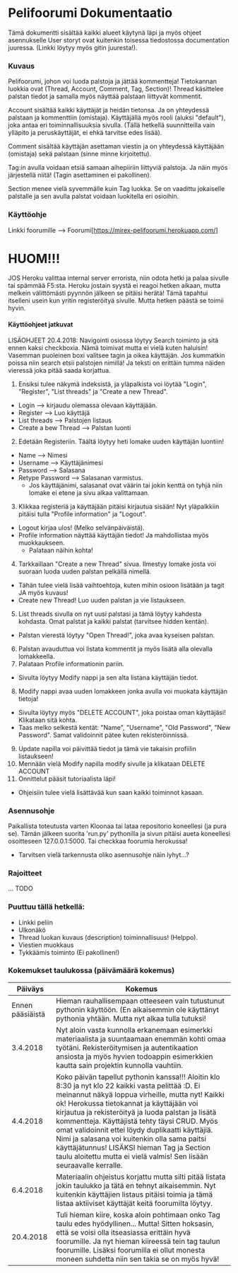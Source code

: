 # Pelifoorumi Dokumentaatio 
Tämä dokumentti sisältää kaikki alueet käytynä läpi ja myös ohjeet asennukselle
User storyt ovat kuitenkin toisessa tiedostossa documentation juuressa. (Linkki löytyy myös gitin juuresta!).

### Kuvaus
Pelifoorumi, johon voi luoda palstoja ja jättää kommentteja!
Tietokannan luokkia ovat (Thread, Account, Comment, Tag, Section)!
Thread käsittelee palstan tiedot ja samalla myös näyttää palstaan liittyvät kommentit.

Account sisältää kaikki käyttäjät ja heidän tietonsa. Ja on yhteydessä palstaan ja kommenttiin (omistaja).
Käyttäjällä myös rooli (aluksi "default"), joka antaa eri toiminnallisuuksia sivulla. (Tällä hetkellä suunnitteilla vain ylläpito ja peruskäyttäjät, ei ehkä tarvitse edes lisää).

Comment sisältää käyttäjän asettaman viestin ja on yhteydessä käyttäjään (omistaja) sekä palstaan (sinne minne kirjoitettu).

Tag:in avulla voidaan etsiä samaan aihepiiriin liittyviä palstoja. Ja näin myös järjestellä niitä!
(Tagin asettaminen ei pakollinen).

Section menee vielä syvemmälle kuin Tag luokka. Se on vaadittu jokaiselle palstalle ja sen avulla palstat voidaan luokitella eri osioihin. 

### Käyttöohje
Linkki foorumille --> Foorumi[https://mirex-pelifoorumi.herokuapp.com/]

# HUOM!!!
JOS Heroku valittaa internal server errorista, niin odota hetki ja palaa sivulle tai spämmää F5:sta. Heroku jostain syystä ei reagoi hetken aikaan, mutta melkein välittömästi pyynnön jälkeen se pitäisi herätä! Tämä tapahtui itselleni usein kun yritin registeröityä sivulle. Mutta hetken päästä se toimii hyvin.

#### Käyttöohjeet jatkuvat


LISÄOHJEET 20.4.2018:
Navigointi osiossa löytyy Search toiminto ja sitä ennen kaksi checkboxia. Nämä toimivat mutta ei vielä kuten haluisin! Vasemman puoleinen boxi valitsee tagin ja oikea käyttäjän. Jos kummatkin poissa niin search etsii palstojen nimillä! Ja teksti on erittäin tumma näiden vieressä joka pitää saada korjattua.

1. Ensiksi tulee näkymä indeksistä, ja yläpalkista voi löytää "Login", "Register", "List threads" ja "Create a new Thread".
- Login --> kirjaudu olemassa olevaan käyttäjään.
- Register --> Luo käyttäjä
- List threads --> Palstojen listaus
- Create a bew Thread --> Palstan luonti
2. Edetään Registeriin. Täältä löytyy heti lomake uuden käyttäjän luontiin!
- Name --> Nimesi
- Username --> Käyttäjänimesi
- Password --> Salasana
- Retype Password --> Salasanan varmistus.
  - Jos käyttäjänimi, salasanat ovat väärin tai jokin kenttä on tyhjä niin lomake ei etene ja sivu alkaa valittamaan.
3. Klikkaa registeriä ja käyttäjään pitäisi kirjautua sisään! Nyt yläpalkkiin pitäisi tulla "Profile information" ja "Logout".
- Logout kirjaa ulos! (Melko selvänpäiväistä).
- Profile information näyttää käyttäjän tiedot! Ja mahdollistaa myös muokkaukseen.
  - Palataan näihin kohta!
4. Tarkkaillaan "Create a new Thread" sivua. Ilmestyy lomake josta voi suoraan luoda uuden palstan pelkällä nimellä.
  - Tähän tulee vielä lisää vaihtoehtoja, kuten mihin osioon lisätään ja tagit JA myös kuvaus!
- Create new Thread! Luo uuden palstan ja vie listaukseen.
5. List threads sivulla on nyt uusi palstasi ja tämä löytyy kahdesta kohdasta. Omat palstat ja kaikki palstat (tarvitsee hidden kentän).
- Palstan vierestä löytyy "Open Thread!", joka avaa kyseisen palstan.
6. Palstan avauduttua voi listata kommentit ja myös lisätä alla olevalla lomakkeella.
7. Palataan Profile informationin pariin.
- Sivulta löytyy Modify nappi ja sen alta listana käyttäjän tiedot.
8. Modify nappi avaa uuden lomakkeen jonka avulla voi muokata käyttäjän tietoja!
- Sivulta löytyy myös "DELETE ACCOUNT", joka poistaa oman käyttäjäsi! Klikataan sitä kohta.
- Taas melko selkestä kentät: "Name", "Username", "Old Password", "New Password".  Samat validoinnit pätee kuten rekisteröinnissä.
9. Update napilla voi päivittää tiedot ja tämä vie takaisin profiilin listaukseen!
10. Mennään vielä Modify napilla modify sivulle ja klikataan DELETE ACCOUNT
11. Onnittelut pääsit tutoriaalista läpi!
- Ohjeisiin tulee vielä lisättävää kun saan kaikki toiminnot kasaan.

### Asennusohje
Paikallista toteutusta varten Kloonaa tai lataa repositorio koneellesi (ja pura se).
Tämän jälkeen suorita 'run.py' pythonilla ja sivun pitäisi aueta koneellesi osoitteseen 127.0.0.1:5000.
Tai checkkaa foorumia herokussa!
- Tarvitsen vielä tarkennusta oliko asennusohje näin lyhyt...?

### Rajoitteet
... TODO

### Puuttuu tällä hetkellä:
- Linkki peliin
- Ulkonäkö
- Thread luokan kuvaus (description) toiminnallisuus! (Helppo).
- Viestien muokkaus
- Tykkäämis toiminto (Ei pakollinen!)



### Kokemukset taulukossa (päivämäärä  kokemus)
|Päiväys|Kokemus|
-|-|
Ennen pääsiäistä | Hieman rauhallisempaan otteeseen vain tutustunut pythonin käyttöön. (En aikaisemmin ole käyttänyt pythonia yhtään. Mutta nyt alkaa tulla tutuksi!
3.4.2018 | Nyt aloin vasta kunnolla erkanemaan esimerkki materiaalista ja suuntaamaan enemmän kohti omaa työtäni. Rekisteröitymisen ja autentikaation ansiosta ja myös hyvien todoappin esimerkkien kautta sain projektin kunnolla vauhtiin.
4.4.2018 | Koko päivän tapellut pythonin kanssa!!! Aloitin klo 8:30 ja nyt klo 22 kaikki vasta pelittää :D. Ei meinannut näkyä loppua virheille, mutta nyt! Kaikki ok! Herokussa tietokannat ja käyttäjään voi kirjautua ja rekisteröityä ja luoda palstan ja lisätä kommentteja. Käyttäjistä tehty täysi CRUD. Myös omat validoinnit ettei löydy duplikaatti käyttäjiä. Nimi ja salasana voi kuitenkin olla sama paitsi käyttäjätunnus! LISÄKSI hieman Tag ja Section taulu aloitettu mutta ei vielä valmis! Sen lisään seuraavalle kerralle.
6.4.2018 | Materiaalin ohjeistus korjattu mutta silti pitää listata jokin taulukko ja tätä en tehnyt aikaisemmin. Nyt kuitenkin käyttäjien listaus pitäisi toimia ja tämä listaa aktiiviset käyttäjät keitä foorumilta löytyy.
20.4.2018 | Tuli hieman kiire, koska aloin pohtimaan onko Tag taulu edes hyödyllinen... Mutta! Sitten hoksasin, että se voisi olla itseasiassa erittäin hyvä foorumille. Ja nyt hieman kiireessä tein tag taulun foorumille. Lisäksi foorumilla ei ollut monesta moneen suhdetta niin sen takia se on myös hyvä!
